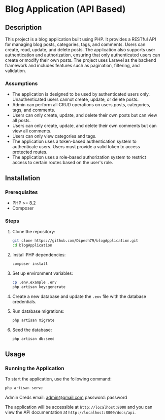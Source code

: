# Blog Application (API Based)

## Description

This project is a blog application built using PHP. It provides a RESTful API for managing blog posts,
categories, tags, and comments. Users can create, read, update, and delete posts. The application also supports user
authentication and authorization, ensuring that only authenticated users can create or modify their own posts. The
project uses Laravel as the backend framework and includes features such as pagination, filtering, and validation.

### Assumptions

- The application is designed to be used by authenticated users only. Unauthenticated users cannot create, update, or
  delete posts.
- Admin can perform all CRUD operations on users,posts, categories, tags, and comments.
- Users can only create, update, and delete their own posts but can view all posts.
- Users can only create, update, and delete their own comments but can view all comments.
- Users can only view categories and tags.
- The application uses a token-based authentication system to authenticate users. Users must provide a valid token to
  access protected routes.
- The application uses a role-based authorization system to restrict access to certain routes based on the user's role.

## Installation

### Prerequisites

- PHP >= 8.2
- Composer

### Steps

1. Clone the repository:
    ```bash
    git clone https://github.com/Dipesh79/blogApplication.git
    cd blogApplication
    ```

2. Install PHP dependencies:
    ```bash
    composer install
    ```

3. Set up environment variables:
    ```bash
    cp .env.example .env
    php artisan key:generate
    ```
4. Create a new database and update the `.env` file with the database credentials.
5. Run database migrations:
    ```bash
    php artisan migrate
    ```
6. Seed the database:
    ```bash
    php artisan db:seed
    ```
   
## Usage

### Running the Application

To start the application, use the following command:

```bash
php artisan serve
```

Admin Creds
email: admin@gmail.com 
password: password

The application will be accessible at `http://localhost:8000` and you can view the API documentation at
`http://localhost:8000/docs/api`.
